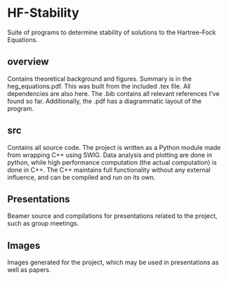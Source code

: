 # HF-Stability
Suite of programs to determine stability of solutions to the Hartree-Fock Equations. 

## overview
Contains theoretical background and figures. Summary is in the heg_equations.pdf. This was built from the included .tex file.
All dependencies are also here. The .bib contains all relevant references I've found so far. Additionally, the .pdf  has a diagrammatic layout of the program. 

## src
Contains all source code. The project is written as a Python module made from wrapping C++ using SWIG. 
Data analysis and plotting are done in python, while high performance computation (the actual computation) is done in C++. The C++ maintains full functionality without any external influence, and can be compiled and run on its own. 

## Presentations
Beamer source and compilations for presentations related to the project, such as group meetings. 

## Images
Images generated for the project, which may be used in presentations as well as papers. 

